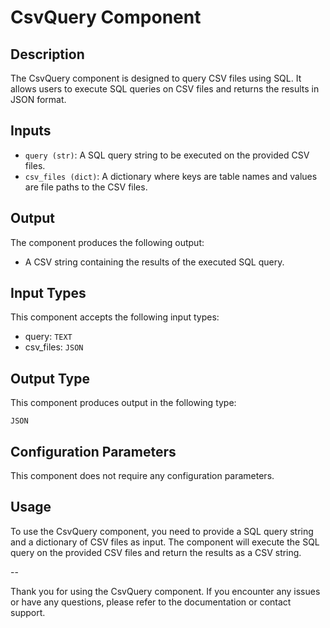 # CsvQuery Component

## Description
The CsvQuery component is designed to query CSV files using SQL. It allows users to execute SQL queries on CSV files and returns the results in JSON format.

## Inputs
- `query (str)`: A SQL query string to be executed on the provided CSV files.
- `csv_files (dict)`: A dictionary where keys are table names and values are file paths to the CSV files. 


## Output
The component produces the following output:

- A CSV string containing the results of the executed SQL query.

## Input Types
This component accepts the following input types:

- query: `TEXT`
- csv_files: `JSON`

## Output Type
This component produces output in the following type:

`JSON`

## Configuration Parameters
This component does not require any configuration parameters.

## Usage

To use the CsvQuery component, you need to provide a SQL query string and a dictionary of CSV files as input. The component will execute the SQL query on the provided CSV files and return the results as a CSV string.

-- 

Thank you for using the CsvQuery component. If you encounter any issues or have any questions, please refer to the documentation or contact support.